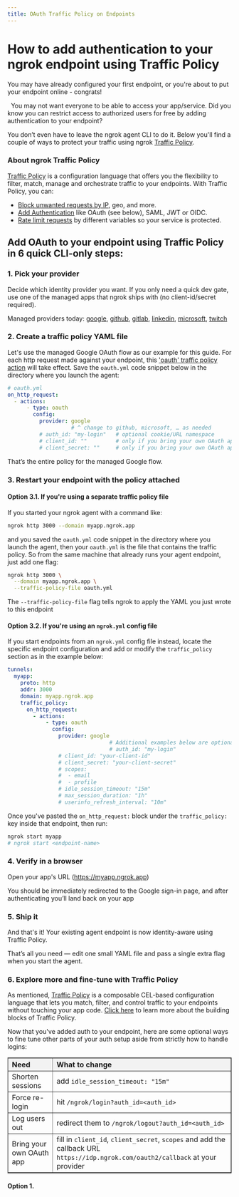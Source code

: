 ```yaml
---
title: OAuth Traffic Policy on Endpoints
---
```


# How to add authentication to your ngrok endpoint using Traffic Policy

You may have already configured your first endpoint, or you're about to put your endpoint online - congrats!

 
You may not want everyone to be able to access your app/service. Did you know you can restrict access to authorized users for free by adding authentication to your endpoint? 

You don’t even have to leave the ngrok agent CLI to do it. Below you'll find a couple of ways to protect your traffic using ngrok [Traffic Policy](https://ngrok.com/docs/traffic-policy/).

### About ngrok Traffic Policy

[Traffic Policy](https://ngrok.com/docs/traffic-policy/) is a configuration language that offers you the flexibility to filter, match, manage and orchestrate traffic to your endpoints. With Traffic Policy, you can:

- [Block unwanted requests by IP](https://ngrok.com/docs/traffic-policy/examples/block-unwanted-requests/), geo, and more. 
- [Add Authentication](https://ngrok.com/docs/traffic-policy/examples/add-authentication/) like OAuth (see below), SAML, JWT or OIDC. 
- [Rate limit requests](https://ngrok.com/docs/traffic-policy/examples/rate-limit-requests/) by different variables so your service is protected.

## Add OAuth to your endpoint using Traffic Policy in 6 quick CLI-only steps:

### 1. Pick your provider

Decide which identity provider you want. If you only need a quick dev gate, use one of the managed apps that ngrok ships with (no client-id/secret required).

Managed providers today: [google](https://ngrok.com/docs/integrations/google/oauth/), [github](https://ngrok.com/docs/integrations/github/oauth/), [gitlab](https://ngrok.com/docs/integrations/gitlab/oauth/), [linkedin](https://ngrok.com/docs/integrations/linkedin/oauth/), [microsoft](https://ngrok.com/docs/integrations/microsoft/oauth/), [twitch](https://ngrok.com/docs/integrations/twitch/oauth/)

### 2. Create a traffic policy YAML file

Let's use the managed Google OAuth flow as our example for this guide. For each http request made against your endpoint, this ['oauth' traffic policy action](https://ngrok.com/docs/traffic-policy/actions/oauth/) will take effect. Save the `oauth.yml` code snippet below in the directory where you launch the agent:

```yaml
# oauth.yml
on_http_request:
  - actions:
      - type: oauth
        config:
          provider: google        
					# ^ change to github, microsoft, … as needed
          # auth_id: "my-login"   # optional cookie/URL namespace
          # client_id: ""         # only if you bring your own OAuth app
          # client_secret: ""     # only if you bring your own OAuth app
```

That’s the entire policy for the managed Google flow. 

### 3. Restart your endpoint with the policy attached

#### Option 3.1. If you're using a separate traffic policy file

If you started your ngrok agent with a command like:

```bash
ngrok http 3000 --domain myapp.ngrok.app
```

and you saved the `oauth.yml` code snippet in the directory where you launch the agent, then your `oauth.yml` is the file that contains the traffic policy. So from the same machine that already runs your agent endpoint, just add one flag:

```bash
ngrok http 3000 \
  --domain myapp.ngrok.app \
  --traffic-policy-file oauth.yml
```

The `--traffic-policy-file` flag tells ngrok to apply the YAML you just wrote to this endpoint

#### Option 3.2. If you're using an `ngrok.yml` config file

If you start endpoints from an `ngrok.yml` config file instead, locate the specific endpoint configuration and add or modify the `traffic_policy` section as in the example below:

```yaml
tunnels:
  myapp:
    proto: http
    addr: 3000
    domain: myapp.ngrok.app
    traffic_policy:
      on_http_request:
        - actions:
            - type: oauth
              config:
                provider: google
								# Additional examples below are optional:
								# auth_id: "my-login"
                # client_id: "your-client-id"
                # client_secret: "your-client-secret"
                # scopes:
                #  - email
                #  - profile
                # idle_session_timeout: "15m"
                # max_session_duration: "1h"
                # userinfo_refresh_interval: "10m"
```

Once you've pasted the `on_http_request:` block under the `traffic_policy:` key inside that endpoint, then run:

```bash
ngrok start myapp
# ngrok start <endpoint-name>
```

### 4. Verify in a browser

Open your app's URL (https://myapp.ngrok.app) 

You should be immediately redirected to the Google sign-in page, and after authenticating you’ll land back on your app

### 5. Ship it

And that's it! Your existing agent endpoint is now identity-aware using Traffic Policy. 

That’s all you need — edit one small YAML file and pass a single extra flag when you start the agent.

### 6. Explore more and fine-tune with Traffic Policy 

As mentioned, [Traffic Policy](https://ngrok.com/docs/traffic-policy/) is a composable CEL-based configuration language that lets you match, filter, and control traffic to your endpoints without touching your app code. [Click here](https://ngrok.com/docs/traffic-policy/#traffic-policy-building-blocks) to learn more about the building blocks of Traffic Policy.

Now that you've added auth to your endpoint, here are some optional ways to fine tune other parts of your auth setup aside from strictly how to handle logins:

<table cellpadding="8" cellspacing="0" border="1" style="border-collapse: collapse; width: 100%;">
  <thead>
    <tr>
      <th style="background-color: #f2f2f2; text-align: left;">Need</th>
      <th style="background-color: #f2f2f2; text-align: left;">What to change</th>
    </tr>
  </thead>
  <tbody>
    <tr>
      <td>Shorten sessions</td>
      <td>add <code>idle_session_timeout: "15m"</code></td>
    </tr>
    <tr>
      <td>Force re-login</td>
      <td>hit <code>/ngrok/login?auth_id=&lt;auth_id&gt;</code></td>
    </tr>
    <tr>
      <td>Log users out</td>
      <td>redirect them to <code>/ngrok/logout?auth_id=&lt;auth_id&gt;</code></td>
    </tr>
    <tr>
      <td>Bring your own OAuth app</td>
      <td>fill in <code>client_id</code>, <code>client_secret</code>, <code>scopes</code> and add the callback URL <code>https://idp.ngrok.com/oauth2/callback</code> at your provider</td>
    </tr>
  </tbody>
</table>

#### Option 1.
